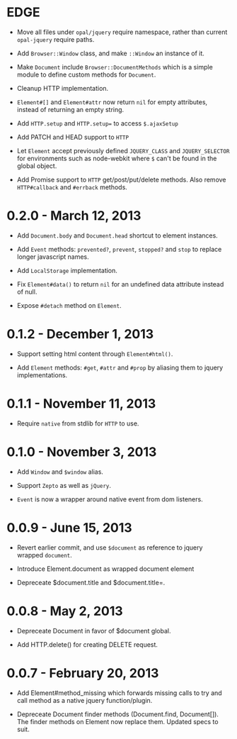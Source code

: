 # EDGE

*   Move all files under `opal/jquery` require namespace, rather than
    current `opal-jquery` require paths.

*   Add `Browser::Window` class, and make `::Window` an instance of it.

*   Make `Document` include `Browser::DocumentMethods` which is a simple
    module to define custom methods for `Document`.

*   Cleanup HTTP implementation.

*   `Element#[]` and `Element#attr` now return `nil` for empty attributes,
    instead of returning an empty string.

*   Add `HTTP.setup` and `HTTP.setup=` to access `$.ajaxSetup`

*   Add PATCH and HEAD support to `HTTP`

*   Let `Element` accept previously defined `JQUERY_CLASS` and `JQUERY_SELECTOR`
    for environments such as node-webkit where `$` can't be found in the global object.

*   Add Promise support to `HTTP` get/post/put/delete methods. Also remove
    `HTTP#callback` and `#errback` methods.

# 0.2.0 - March 12, 2013

*   Add `Document.body` and `Document.head` shortcut to element instances.

*   Add `Event` methods: `prevented?`, `prevent`, `stopped?` and `stop` to
    replace longer javascript names.

*   Add `LocalStorage` implementation.

*   Fix `Element#data()` to return `nil` for an undefined data attribute
    instead of null.

*   Expose `#detach` method on `Element`.

# 0.1.2 - December 1, 2013

*   Support setting html content through `Element#html()`.

*   Add `Element` methods: `#get`, `#attr` and `#prop` by aliasing them to
    jquery implementations.

# 0.1.1 - November 11, 2013

*   Require `native` from stdlib for `HTTP` to use.

# 0.1.0 - November 3, 2013

*   Add `Window` and `$window` alias.

*   Support `Zepto` as well as `jQuery`.

*   `Event` is now a wrapper around native event from dom listeners.

# 0.0.9 - June 15, 2013

*   Revert earlier commit, and use `$document` as reference to jquery
    wrapped `document`.

*   Introduce Element.document as wrapped document element

*   Depreceate $document.title and $document.title=.

# 0.0.8 - May 2, 2013

*   Depreceate Document in favor of $document global.

*   Add HTTP.delete() for creating DELETE request.

# 0.0.7 - February 20, 2013

*   Add Element#method_missing which forwards missing calls to try and call
    method as a native jquery function/plugin.

*   Depreceate Document finder methods (Document.find, Document[]). The finder
    methods on Element now replace them. Updated specs to suit.
